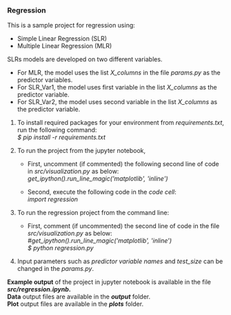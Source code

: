 ### Regression

This is a sample project for regression using: 
- Simple Linear Regression (SLR) 
- Multiple Linear Regression (MLR)

SLRs models are developed on two different variables. 
* For MLR, the model uses the list *X_columns* in the file *params.py* as the predictor variables.
* For SLR_Var1, the model uses first variable in the list *X_columns* as the predictor variable.
* For SLR_Var2, the model uses second variable in the list *X_columns* as the predictor variable.

1. To install required packages for your environment from *requirements.txt*, run the following command:   
*$ pip install -r requirements.txt*  

2. To run the project from the jupyter notebook, 
    - First, uncomment (if commented) the following second line of code in *src/visualization.py* as below:  
      *get_ipython().run_line_magic('matplotlib', 'inline')*  
    
    - Second, execute the following code in the *code cell*:    
      *import regression*  

3. To run the regression project from the command line:  
    - First, comment (if uncommented) the second line of code in the file *src/visualization.py* as below:  
      *#get_ipython().run_line_magic('matplotlib', 'inline')*  
*$ python regression.py*

 4. Input parameters such as *predictor variable names* and *test_size* can be changed in the *params.py*.  

**Example output** of the project in jupyter notebook is available in the file ***src/regression.ipynb*.**  
**Data** output files are available in the ***output*** folder.  
**Plot** output files are available in the ***plots*** folder.  